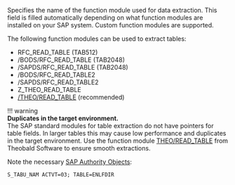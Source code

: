 
Specifies the name of the function module used for data extraction. 
This field is filled automatically depending on what function modules are installed on your SAP system.
Custom function modules are supported.

The following function modules can be used to extract tables:

- RFC_READ_TABLE (TAB512)
- /BODS/RFC_READ_TABLE (TAB2048)
- /SAPDS/RFC_READ_TABLE (TAB2048)
- /BODS/RFC_READ_TABLE2
- /SAPDS/RFC_READ_TABLE2
- Z_THEO_READ_TABLE
- [/THEO/READ_TABLE](site:documentation/setup-in-sap/custom-function-module-for-table-extraction) (recommended)

!!! warning   
	**Duplicates in the target environment.**<br>
    The SAP standard modules for table extraction do not have pointers for table fields.
    In larger tables this may cause low performance and duplicates in the target environment.
    Use the function module [THEO/READ_TABLE](../setup-in-sap/custom-function-module-for-table-extraction.md/#installation-of-theoread_table) from Theobald Software to ensure smooth extractions.

Note the necessary [SAP Authority Objects](../setup-in-sap/sap-authority-objects.md/#table):

```
S_TABU_NAM ACTVT=03; TABLE=ENLFDIR
```
